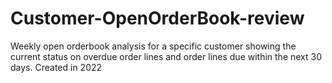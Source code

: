 # Customer-OpenOrderBook-review
Weekly open orderbook analysis for a specific customer showing the current status on overdue order lines and order lines due within the next 30 days. Created in 2022
